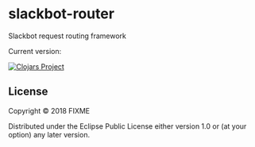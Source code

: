 # slackbot-router

Slackbot request routing framework

Current version:

[![Clojars Project](https://img.shields.io/clojars/v/org.clojars.jereme/slackbot-router.svg)](https://clojars.org/org.clojars.jereme/slackbot-router)

## License

Copyright © 2018 FIXME

Distributed under the Eclipse Public License either version 1.0 or (at
your option) any later version.
